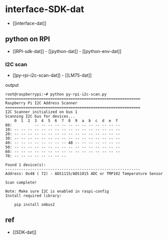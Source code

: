 
# interface-SDK-dat

- [[interface-dat]]

## python on RPI 

- [[RPI-sdk-dat]] - [[python-dat]] - [[python-env-dat]]

### I2C scan 

- [[py-rpi-i2c-scan-dat]] - [[LM75-dat]]

output 

    root@raspberrypi:~# python py-rpi-i2c-scan.py 
    ============================================================
    Raspberry Pi I2C Address Scanner
    ============================================================
    I2C Scanner initialized on bus 1
    Scanning I2C bus for devices...
        0  1  2  3  4  5  6  7  8  9  a  b  c  d  e  f
    00:          -- -- -- -- -- -- -- -- -- -- -- -- -- 
    10: -- -- -- -- -- -- -- -- -- -- -- -- -- -- -- -- 
    20: -- -- -- -- -- -- -- -- -- -- -- -- -- -- -- -- 
    30: -- -- -- -- -- -- -- -- -- -- -- -- -- -- -- -- 
    40: -- -- -- -- -- -- -- -- 48 -- -- -- -- -- -- -- 
    50: -- -- -- -- -- -- -- -- -- -- -- -- -- -- -- -- 
    60: -- -- -- -- -- -- -- -- -- -- -- -- -- -- -- -- 
    70: -- -- -- -- -- -- -- --                         

    Found 1 device(s):
    ------------------------------------------------------------
    Address: 0x48 ( 72) - ADS1115/ADS1015 ADC or TMP102 Temperature Sensor

    Scan complete!

    Note: Make sure I2C is enabled in raspi-config
    Install required library: 
    
        pip install smbus2





## ref 

- [[SDK-dat]]